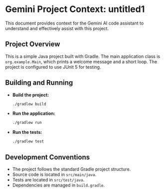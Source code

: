 # Gemini Project Context: untitled1

This document provides context for the Gemini AI code assistant to understand and effectively assist with this project.

## Project Overview

This is a simple Java project built with Gradle. The main application class is `org.example.Main`, which prints a welcome message and a short loop. The project is configured to use JUnit 5 for testing.

## Building and Running

*   **Build the project:**
    ```bash
    ./gradlew build
    ```
*   **Run the application:**
    ```bash
    ./gradlew run
    ```
*   **Run the tests:**
    ```bash
    ./gradlew test
    ```

## Development Conventions

*   The project follows the standard Gradle project structure.
*   Source code is located in `src/main/java`.
*   Tests are located in `src/test/java`.
*   Dependencies are managed in `build.gradle`.
